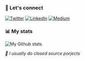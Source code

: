 
<h3>🔌 Let's connect</h3>
<p>
  <a href="https://twitter.com/0x1ad2" target="_blank"
    ><img
      alt="Twitter"
      src="https://img.shields.io/badge/twitter-%231DA1F2.svg?&style=for-the-badge&logo=twitter&logoColor=white"
  /></a>
  <a href="https://www.linkedin.com/in/dbbruijn/" target="_blank"
    ><img
      alt="LinkedIn"
      src="https://img.shields.io/badge/linkedin-%230077B5.svg?&style=for-the-badge&logo=linkedin&logoColor=white"
  /></a>
  <a href="https://medium.com/@0x1AD2" target="_blank"
    ><img
      alt="Medium"
      src="https://img.shields.io/badge/medium-%2312100E.svg?&style=for-the-badge&logo=medium&logoColor=white"
  /></a>
</p>

<h3>📊 My stats</h3>

![My Github
stats](https://github-readme-stats.vercel.app/api/?username=0x1ad2&show_icons=true&title_color=fff&icon_color=ffffff&text_color=ffffff&bg_color=972469)

<i>🔐 I usually do closed source porjects</i>
